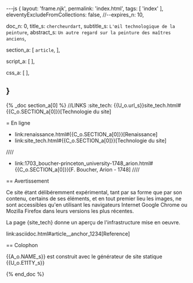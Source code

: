 ---js
{
  layout:    'frame.njk',
  permalink: 'index.html',
  tags:      [ 'index' ],
  eleventyExcludeFromCollections: false,
  //--expires_n: 10,


  doc_n:      0,
  title_s:    `chercheurdart`,
  subtitle_s: `L'œil technologique de la peinture`,
  abstract_s: `Un autre regard sur la peinture des maîtres anciens`,

  section_a:
  [
    `article`,
  ],

  script_a:
  [
  ],

  css_a:
  [
  ],

}
---
{% _doc section_a[0] %}
//LINKS
:site_tech: {{U_o.url_s}}site_tech.html#{{C_o.SECTION_a[0]}}[Technologie du site]

= En ligne

*  link:renaissance.html#{{C_o.SECTION_a[0]}}[Renaissance]
*  link:site_tech.html#{{C_o.SECTION_a[0]}}[Technologie du site]

////
*  link:1703_boucher-princeton_university-1748_arion.html#{{C_o.SECTION_a[0]}}[F. Boucher, Arion - 1748]
////

== Avertissement

Ce site étant délibéremment expérimental, tant par sa forme que par son contenu, certains de ses éléments, et en tout premier lieu les images, ne sont accessibles qu'en utilisant les navigateurs Internet Google Chrome ou Mozilla Firefox dans leurs versions les plus récentes.

La page {site_tech} donne un aperçu de l'infrastructure mise en oeuvre.

link:asciidoc.html#article__anchor_1234[Reference]


== Colophon

{{A_o.NAME_s}} est construit avec le générateur de site statique  {{U_o.E11TY_s}}

{% end_doc %}
